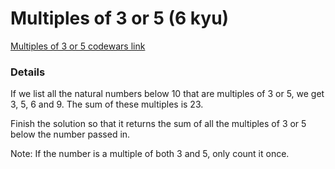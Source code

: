 # Multiples of 3 or 5 (6 kyu)
[Multiples of 3 or 5 codewars link](https://www.codewars.com/kata/514b92a657cdc65150000006)

### Details
If we list all the natural numbers below 10 that are multiples of 3 or 5, we get 3, 5, 6 and 9. The sum of these multiples is 23.

Finish the solution so that it returns the sum of all the multiples of 3 or 5 below the number passed in.

Note: If the number is a multiple of both 3 and 5, only count it once.
